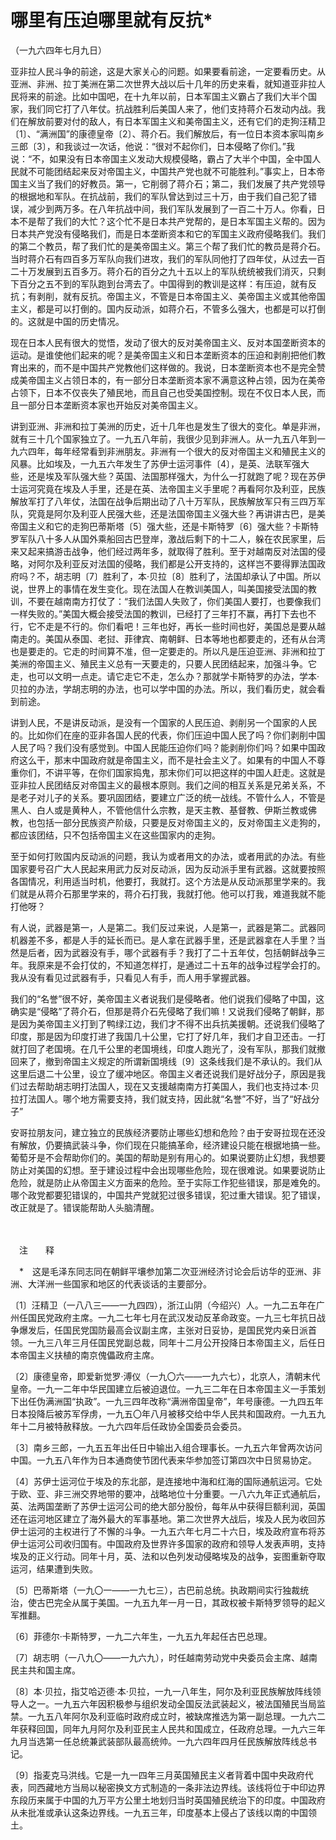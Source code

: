 # 哪里有压迫哪里就有反抗\*

（一九六四年七月九日）

亚非拉人民斗争的前途，这是大家关心的问题。如果要看前途，一定要看历史。从亚洲、非洲、拉丁美洲在第二次世界大战以后十几年的历史来看，就知道亚非拉人民将来的前途。比如中国吧，在十九年以前，日本军国主义霸占了我们大半个国家，我们同它打了八年仗。抗战胜利后美国人来了，他们支持蒋介石发动内战。我们在解放前要对付的敌人，有日本军国主义和美帝国主义，还有它们的走狗汪精卫〔1〕、“满洲国”的康德皇帝〔2〕、蒋介石。我们解放后，有一位日本资本家叫南乡三郎〔3〕，和我谈过一次话，他说：“很对不起你们，日本侵略了你们。”我说：“不，如果没有日本帝国主义发动大规模侵略，霸占了大半个中国，全中国人民就不可能团结起来反对帝国主义，中国共产党也就不可能胜利。”事实上，日本帝国主义当了我们的好教员。第一，它削弱了蒋介石；第二，我们发展了共产党领导的根据地和军队。在抗战前，我们的军队曾达到过三十万，由于我们自己犯了错误，减少到两万多。在八年抗战中间，我们军队发展到了一百二十万人。你看，日本不是帮了我们的大忙？这个忙不是日本共产党帮的，是日本军国主义帮的。因为日本共产党没有侵略我们，而是日本垄断资本和它的军国主义政府侵略我们。我们的第二个教员，帮了我们忙的是美帝国主义。第三个帮了我们忙的教员是蒋介石。当时蒋介石有四百多万军队向我们进攻，我们的军队同他打了四年仗，从过去一百二十万发展到五百多万。蒋介石的百分之九十五以上的军队统统被我们消灭，只剩下百分之五不到的军队跑到台湾去了。中国得到的教训是这样：有压迫，就有反抗；有剥削，就有反抗。帝国主义，不管是日本帝国主义、美帝国主义或其他帝国主义，都是可以打倒的。国内反动派，如蒋介石，不管多么强大，也都是可以打倒的。这就是中国的历史情况。

现在日本人民有很大的觉悟，发动了很大的反对美帝国主义、反对本国垄断资本的运动。是谁使他们起来的呢？是美帝国主义和日本垄断资本的压迫和剥削把他们教育出来的，而不是中国共产党教他们这样做的。我说，日本垄断资本也不是完全赞成美帝国主义占领日本的，有一部分日本垄断资本家不满意这种占领，因为在美帝占领下，日本不仅丧失了殖民地，而且自己也受美国控制。现在不仅日本人民，而且一部分日本垄断资本家也开始反对美帝国主义。

讲到亚洲、非洲和拉丁美洲的历史，近十几年也是发生了很大的变化。单是非洲，就有三十几个国家独立了。一九五八年前，我很少见到非洲人。从一九五八年到一九六四年，每年经常看到非洲朋友。非洲有一个很大的反对帝国主义和殖民主义的风暴。比如埃及，一九五六年发生了苏伊士运河事件〔4〕，是英、法联军强大些，还是埃及军队强大些？英国、法国那样强大，为什么一打就跑了呢？现在苏伊士运河究竟在埃及人手里，还是在英、法帝国主义手里呢？再看阿尔及利亚，民族解放军打了八年仗，法国在战争后期出动了八十万军队，民族解放军只有三四万军队，究竟是阿尔及利亚人民强大些，还是法国帝国主义强大些？再讲讲古巴，是美帝国主义和它的走狗巴蒂斯塔〔5〕强大些，还是卡斯特罗〔6〕强大些？卡斯特罗军队八十多人从国外乘船回古巴登岸，激战后剩下的十二人，躲在农民家里，后来又起来搞游击战争，他们经过两年多，就取得了胜利。至于对越南反对法国的侵略，对阿尔及利亚反对法国的侵略，我们都是公开支持的，这样岂不要得罪法国政府吗？不，胡志明〔7〕胜利了，本·贝拉〔8〕胜利了，法国却承认了中国。所以说，世界上的事情在发生变化。现在法国人在教训美国人，叫美国接受法国的教训，不要在越南南方打仗了：“我们法国人失败了，你们美国人要打，也要像我们一样失败的。”美国大概会接受法国的教训，已经打了三年打不赢，再打下去也不行，它不走是不行的。你们看吧！三年也好，再长一些时间也好，美国总是要从越南走的。美国从泰国、老挝、菲律宾、南朝鲜、日本等地也都要走的，还有从台湾也是要走的。它走的时间算不准，但一定要走的。所以凡是压迫亚洲、非洲和拉丁美洲的帝国主义、殖民主义总有一天要走的，只要人民团结起来，加强斗争。它走，也可以文明一点走。请它走它不走，怎么办？那就学卡斯特罗的办法，学本·贝拉的办法，学胡志明的办法，也可以学中国的办法。所以，我们看历史，就会看到前途。

讲到人民，不是讲反动派，是没有一个国家的人民压迫、剥削另一个国家的人民的。比如你们在座的亚非各国人民的代表，你们压迫中国人民了吗？你们剥削中国人民了吗？我们没有感觉到。中国人民能压迫你们吗？能剥削你们吗？如果中国政府这么干，那末中国政府就是帝国主义，而不是社会主义了。如果有的中国人不尊重你们，不讲平等，在你们国家捣鬼，那末你们可以把这样的中国人赶走。这就是亚非拉人民团结反对帝国主义的最根本原则。我们之间的相互关系是兄弟关系，不是老子对儿子的关系。要巩固团结，要建立广泛的统一战线。不管什么人，不管是黑人、白人或是黄种人，不管他信什么宗教，是天主教、基督教、伊斯兰教或佛教，也包括一部分民族资产阶级，只要是反对帝国主义的，反对帝国主义走狗的，都应该团结，只不包括帝国主义在这些国家内的走狗。

至于如何打败国内反动派的问题，我认为或者用文的办法，或者用武的办法。有些国家要号召广大人民起来用武力反对反动派，因为反动派手里有武器。这就要按照各国情况，利用适当时机，他要打，我就打。这个方法是从反动派那里学来的。我们就是从蒋介石那里学来的，蒋介石打我，我就打他。他可以打我，难道我就不能打他呀？

有人说，武器是第一，人是第二。我们反过来说，人是第一，武器是第二。武器同机器差不多，都是人手的延长而已。是人拿在武器手里，还是武器拿在人手里？当然是后者，因为武器没有手，哪个武器有手？我打了二十五年仗，包括朝鲜战争三年。我原来是不会打仗的，不知道怎样打，是通过二十五年的战争过程学会打的。我从没有看见过武器有手，只看见人有手，而人用手掌握武器。

我们的“名誉”很不好，美帝国主义者说我们是侵略者。他们说我们侵略了中国，这确实是“侵略”了蒋介石，但那是蒋介石先侵略了我们嘛！又说我们侵略了朝鲜，那是因为美帝国主义打到了鸭绿江边，我们才不得不出兵抗美援朝。还说我们侵略了印度，那是因为印度打进了我国几十公里，它打了好几年，我们才自卫还击。一打就打回了老国境。在几千公里的老国境线，印度人跑光了，没有军队，那我们就撤回来了，撤到帝国主义规定的所谓新国境线〔9〕这条线我们是不承认的。我们从这里后退二十公里，设立了缓冲地区。帝国主义者还说我们是好战分子，原因是我们过去帮助胡志明打法国人，现在又支援越南南方打美国人，我们也支持过本·贝拉打法国人。哪个地方需要支持，我们就支持，因此就“名誉”不好，当了“好战分子”

安哥拉朋友问，建立独立的民族经济要防止哪些幻想和危险？由于安哥拉现在还没有解放，仍要搞武装斗争，你们现在只能搞革命，经济建设只能在根据地搞一些。葡萄牙是不会帮助你们的。美国的帮助是别有用心的。如果说要防止幻想，我想要防止对美国的幻想。至于建设过程中会出现哪些危险，现在很难说。如果要说防止危险，就是防止从帝国主义方面来的危险。至于实际工作犯些错误，那是难免的。哪个政党都要犯错误的，中国共产党就犯过很多错误，犯过重大错误。犯了错误，改正就是了。错误能帮助人头脑清醒。

　　

　注　　释　

　\*　这是毛泽东同志同在朝鲜平壤参加第二次亚洲经济讨论会后访华的亚洲、非洲、大洋洲一些国家和地区的代表谈话的主要部分。

〔1〕汪精卫（一八八三——一九四四），浙江山阴（今绍兴）人。一九二五年在广州任国民党政府主席。一九二七年七月在武汉发动反革命政变。一九三七年抗日战争爆发后，任国民党国防最高会议副主席，主张对日妥协，是国民党内亲日派首领。一九三八年三月任国民党副总裁，同年十二月公开投降日本帝国主义，后任日本帝国主义扶植的南京傀儡政府主席。

〔2〕康德皇帝，即爱新觉罗·溥仪（一九〇六——一九六七），北京人，清朝末代皇帝。一九一二年中华民国建立后被迫退位。一九三二年在日本帝国主义一手策划下出任伪满洲国“执政”。一九三四年改称“满洲帝国皇帝”，年号康德。一九四五年日本投降后被苏军俘虏，一九五〇年八月被移交给中华人民共和国政府。一九五九年十二月被特赦释放。一九六四年后任政协全国委员会委员。

〔3〕南乡三郎，一九五五年出任日中输出入组合理事长。一九五六年曾两次访问中国。一九五八年作为日本通商使节团代表来华参加签订第四次中日贸易协定。

〔4〕苏伊士运河位于埃及的东北部，是连接地中海和红海的国际通航运河。它处于欧、亚、非三洲交界地带的要冲，战略地位十分重要。一八六九年正式通航后，英、法两国垄断了苏伊士运河公司的绝大部分股份，每年从中获得巨额利润，英国还在运河地区建立了海外最大的军事基地。第二次世界大战后，埃及人民为收回苏伊士运河的主权进行了不懈的斗争。一九五六年七月二十六日，埃及政府宣布将苏伊士运河公司收归国有。中国政府及世界许多国家的政府和领导人发表声明，支持埃及的正义行动。同年十月，英、法和以色列发动侵略埃及的战争，妄图重新夺取运河，结果遭到失败。

〔5〕巴蒂斯塔（一九〇一——一九七三），古巴前总统。执政期间实行独裁统治，使古巴完全从属于美国。一九五九年一月一日，其政权被卡斯特罗领导的起义军推翻。

〔6〕菲德尔·卡斯特罗，一九二六年生，一九五九年起任古巴总理。

〔7〕胡志明（一八九〇——一九六九），时任越南劳动党中央委员会主席、越南民主共和国主席。

〔8〕本·贝拉，指艾哈迈德·本·贝拉，一九一八年生，阿尔及利亚民族解放阵线领导人之一。一九五六年因积极参与组织发动全国反法武装起义，被法国殖民当局监禁。一九五八年阿尔及利亚临时政府成立时，被缺席推选为第一副总理。一九六二年获释回国，同年九月阿尔及利亚民主人民共和国成立，任政府总理。一九六三年九月当选第一任总统兼武装部队最高统帅。一九六四年四月任民族解放阵线总书记。

〔9〕指麦克马洪线。它是一九一四年三月英国殖民主义者背着中国中央政府代表，同西藏地方当局以秘密换文方式制造的一条非法边界线。该线将位于中印边界东段历来属于中国的九万平方公里土地划归当时英国殖民统治下的印度。中国政府从未批准或承认这条边界线。一九五三年，印度基本上侵占了该线以南的中国领土。
